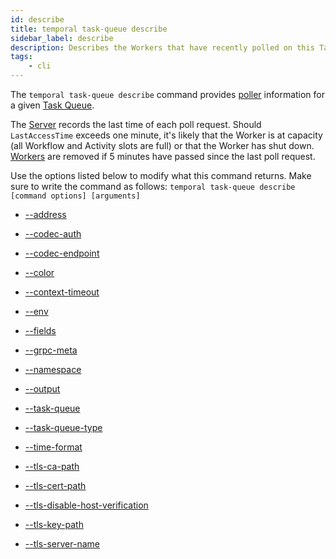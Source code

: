 ```yaml
---
id: describe
title: temporal task-queue describe
sidebar_label: describe
description: Describes the Workers that have recently polled on this Task Queue.
tags:
	- cli
---
```


The `temporal task-queue describe` command provides [poller](/application-development/worker-performance#poller-count) information for a given [Task Queue](/concepts/what-is-a-task-queue).

The [Server](/concepts/what-is-the-temporal-server) records the last time of each poll request.
Should `LastAccessTime` exceeds one minute, it's likely that the Worker is at capacity (all Workflow and Activity slots are full) or that the Worker has shut down.
[Workers](/concepts/what-is-a-worker) are removed if 5 minutes have passed since the last poll request.

Use the options listed below to modify what this command returns.
Make sure to write the command as follows:
`temporal task-queue describe [command options] [arguments]`

- [--address](/cli/cmd-options/address)

- [--codec-auth](/cli/cmd-options/codec-auth)

- [--codec-endpoint](/cli/cmd-options/codec-endpoint)

- [--color](/cli/cmd-options/color)

- [--context-timeout](/cli/cmd-options/context-timeout)

- [--env](/cli/cmd-options/env)

- [--fields](/cli/cmd-options/fields)

- [--grpc-meta](/cli/cmd-options/grpc-meta)

- [--namespace](/cli/cmd-options/namespace)

- [--output](/cli/cmd-options/output)

- [--task-queue](/cli/cmd-options/task-queue)

- [--task-queue-type](/cli/cmd-options/task-queue-type)

- [--time-format](/cli/cmd-options/time-format)

- [--tls-ca-path](/cli/cmd-options/tls-ca-path)

- [--tls-cert-path](/cli/cmd-options/tls-cert-path)

- [--tls-disable-host-verification](/cli/cmd-options/tls-disable-host-verification)

- [--tls-key-path](/cli/cmd-options/tls-key-path)

- [--tls-server-name](/cli/cmd-options/tls-server-name)

